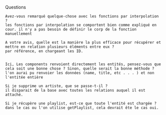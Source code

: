 Questions

    Avez-vous remarqué quelque-chose avec les fonctions par interpolation ?
    les fonctions par interpolation se comportent bien comme expliqué en cour. il n'y a pas besoin de définir le corp de la fonction manuellement

    A votre avis, quelle est la manière la plus efficace pour récupérer et mettre en relation plusieurs éléments entre eux ?
    par référence, en chargeant les ID.


    Ici, Les components renvoient directement les entités, pensez-vous que cela soit une bonne chose ? Sinon, quelle serait la bonne méthode ?
    l'on aurai pu renvoier les données (name, title, etc . . . ) et non l'entitée entière 

    Si je supprime un artiste, que se passe-t-il ?
    il disparait de la base avec toutes les relations auquel il est attaché.

    Si je récupère une playlist, est-ce que toute l'entité est chargée ?
    dans le cas ou l'on utilise getPlaylist, cela devrait ête le cas oui. 